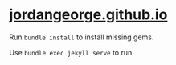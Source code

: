 # [jordangeorge.github.io](jordangeorge.github.io)

Run `bundle install` to install missing gems.

Use `bundle exec jekyll serve` to run.
